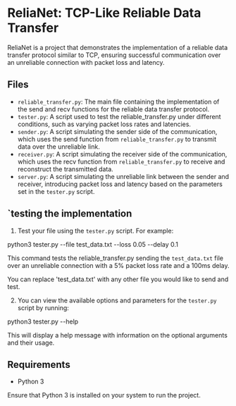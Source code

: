 # ReliaNet: TCP-Like Reliable Data Transfer

ReliaNet is a project that demonstrates the implementation of a reliable data transfer protocol similar to TCP, ensuring successful communication over an unreliable connection with packet loss and latency.

## Files

- `reliable_transfer.py`: The main file containing the implementation of the send and recv functions for the reliable data transfer protocol.
- `tester.py`: A script used to test the reliable_transfer.py under different conditions, such as varying packet loss rates and latencies.
- `sender.py`: A script simulating the sender side of the communication, which uses the send function from `reliable_transfer.py` to transmit data over the unreliable link.
- `receiver.py`: A script simulating the receiver side of the communication, which uses the recv function from `reliable_transfer.py` to receive and reconstruct the transmitted data.
- `server.py`: A script simulating the unreliable link between the sender and receiver, introducing packet loss and latency based on the parameters set in the `tester.py` script.

## `testing the implementation

1. Test your file using the `tester.py` script. For example:

  python3 tester.py --file test_data.txt --loss 0.05 --delay 0.1

  This command tests the reliable_transfer.py sending the `test_data.txt` file over an unreliable connection with a 5% packet loss rate and a 100ms delay.

  You can replace 'test_data.txt' with any other file you would like to send and test.

2. You can view the available options and parameters for the `tester.py` script by running:
  
  python3 tester.py --help
  

This will display a help message with information on the optional arguments and their usage.

## Requirements

- Python 3

Ensure that Python 3 is installed on your system to run the project.

